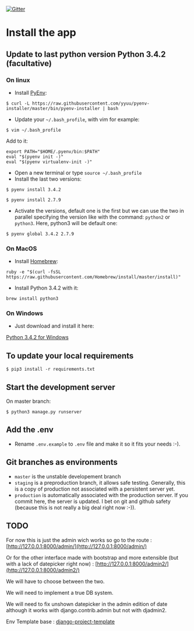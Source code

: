 [![Gitter](https://badges.gitter.im/Join%20Chat.svg)](https://gitter.im/julienkosinski/psychomino?utm_source=badge&utm_medium=badge&utm_campaign=pr-badge&utm_content=badge)

# Install the app

## Update to last python version **Python 3.4.2** (facultative)

### On linux

- Install [PyEnv](https://github.com/yyuu/pyenv):
```
$ curl -L https://raw.githubusercontent.com/yyuu/pyenv-installer/master/bin/pyenv-installer | bash
```
- Update your ```~/.bash_profile```, with vim for example:
```
$ vim ~/.bash_profile
```
Add to it:
```
export PATH="$HOME/.pyenv/bin:$PATH"
eval "$(pyenv init -)"
eval "$(pyenv virtualenv-init -)"
```
- Open a new terminal or type ```source ~/.bash_profile```
- Install the last two versions:
```
$ pyenv install 3.4.2
```
```
$ pyenv install 2.7.9
```
- Activate the versions, default one is the first but we can use the two in parallel specifying the version like with the command: ```python2``` or ```python3```.
Here, python3 will be default one:
```
$ pyenv global 3.4.2 2.7.9
```

### On MacOS

- Install [Homebrew](http://brew.sh/):
```
ruby -e "$(curl -fsSL https://raw.githubusercontent.com/Homebrew/install/master/install)"
```

- Install Python 3.4.2 with it:
```
brew install python3
```

### On Windows

- Just download and install it here:
 
[Python 3.4.2 for Windows](https://www.python.org/ftp/python/3.4.2/python-3.4.2.msi)

## To update your local requirements
```
$ pip3 install -r requirements.txt
```

## Start the development server
On master branch:
```
$ python3 manage.py runserver
```

## Add the .env
- Rename ```.env.example``` to ```.env``` file and make it so it fits your needs :-).

## Git branches as environments
- ```master``` is the unstable developement branch
- ```staging``` is a preproduction branch, it allows safe testing. Generally, this is a copy of production not associated with a persistent server yet.
- ```production``` is automatically associated with the production server. If you commit here, the server is updated. I bet on git and github safety (because this is not really a big deal right now :-)).

## TODO
For now this is just the admin wich works so go to the route :
[http://127.0.0.1:8000/admin/](http://127.0.0.1:8000/admin/)

Or for the other interface made with bootstrap and more extensible (but with a lack of datepicker right now) :
[http://127.0.0.1:8000/admin2/](http://127.0.0.1:8000/admin2/)

We will have to choose between the two.

We will need to implement a true DB system.

We will need to fix unshown datepicker in the admin edition of date although it works with django.contrib.admin but not with djadmin2.


Env Template base : [django-project-template](https://github.com/jpadilla/django-project-template)
